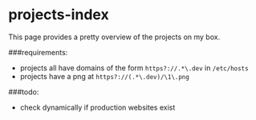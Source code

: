 projects-index
==============
This page provides a pretty overview of the projects on my box.

###requirements:
* projects all have domains of the form `https?://.*\.dev` in `/etc/hosts`
* projects have a png at `https?://(.*\.dev)/\1\.png`

###todo:
* check dynamically if production websites exist
